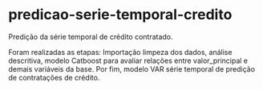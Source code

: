 # predicao-serie-temporal-credito

Predição da série temporal de crédito contratado.

Foram realizadas as etapas: Importação limpeza dos dados, análise descritiva, modelo Catboost para avaliar relações entre valor_principal e demais variáveis da base. Por fim, modelo VAR série temporal de predição de contratações de crédito. 

